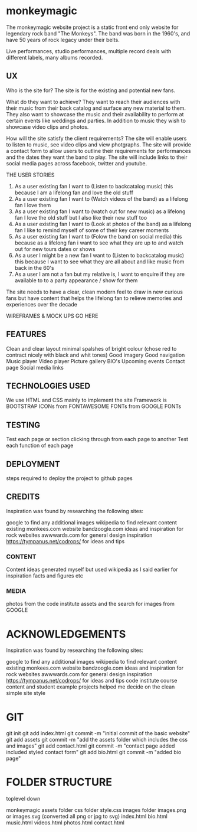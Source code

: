 # monkeymagic

The monkeymagic website project is a static front end only website for legendary
rock band "The Monkeys". The band was born in the 1960's, and have 50 years of 
rock legacy under their belts. 

Live performances, studio performances, multiple record deals with different 
labels, many albums recorded.

## UX

Who is the site for? 
The site is for the existing and potential new fans.

What do they want to achieve? 
They want to reach their audiences with their 
music from their back catalog and surface any new material to them. They also 
want to showcase the music and their availability to perform at certain events like 
weddings and parties. In addition to music they wish to showcase video clips and 
photos.

How will the site satisfy the client requirements?
The site will enable users to listen to music, see video clips and view photgraphs.
The site will provide a contact form to allow users to outline their requirements for 
performances and the dates they want the band to play.
The site will include links to their social media pages across facebook, twitter
and youtube.

THE USER STORIES

1. As a user existing fan I want to (Listen to backcatalog music) this because I am a lifelong fan and love the old stuff
2. As a user existing fan I want to (Watch videos of the band) as a lifelong fan I love them
3. As a user existing fan I want to (watch out for new music) as a lifelong fan I love the old stuff but I also like their new stuff too
4. As a user existing fan I want to (Look at photos of the band) as a lifelong fan I like to remind myself of some of their key career moments
5. As a user existing fan I want to (Folow the band on social media) this because as a lifelong fan i want to see what they are up to and watch out for new tours dates or shows
6. As a user I might be a new fan I want to (Listen to backcatalog music) this because I want to see what they are all about and like music from back in the 60's
7. As a user I am not a fan but my relative is, I want to enquire if they are available to to a party appearance / show for them

The site needs to have a clear, clean modern feel to draw in new curious fans but have content that helps the lifelong fan to relieve memories and experiences over the decade


WIREFRAMES & MOCK UPS GO HERE

## FEATURES

Clean and clear layout
minimal spalshes of bright colour (chose red to contract nicely with black and whit tones)
Good imagery 
Good navigation
Music player
Video player
Picture gallery
BIO's 
Upcoming events
Contact page 
Social media links

## TECHNOLOGIES USED

We use HTML and CSS mainly to implement the site
Framework is BOOTSTRAP
ICONs from FONTAWESOME
FONTs from GOOGLE FONTs

## TESTING

Test each page or section clicking through from each page to another
Test each function of each page

## DEPLOYMENT

steps required to deploy the project to github pages

## CREDITS

Inspiration was found by researching the following sites:

google to find any additional images
wikipedia to find relevant content
existing monkees.com website
bandzoogle.com ideas and inspiration for rock websites
awwwards.com for general design inspiration
https://tympanus.net/codrops/ for ideas and tips

### CONTENT 

Content ideas generated myself but used wikipedia as I said earlier for inspiration facts and figures etc

### MEDIA

photos from the code institute assets and the search for images from GOOGLE

# ACKNOWLEDGEMENTS

Inspiration was found by researching the following sites:

google to find any additional images
wikipedia to find relevant content
existing monkees.com website
bandzoogle.com ideas and inspiration for rock websites
awwwards.com for general design inspiration
https://tympanus.net/codrops/ for ideas and tips
code institute course content and student example projects helped me decide on the clean simple site style

# GIT

git init
git add index.html
git commit -m "initial commit of the basic website"
git add assets 
git commit -m "add the assets folder which includes the css and images"
git add contact.html
git commit -m "contact page added included styled contact form"
git add bio.html
git commit -m "added bio page"


# FOLDER STRUCTURE

toplevel down

monkeymagic
    assets folder
        css folder
            style.css 
        images folder
            images.png or images.svg (converted all png or jpg to svg)
    index.html
    bio.html
    music.html
    videos.html
    photos.html
    contact.html


